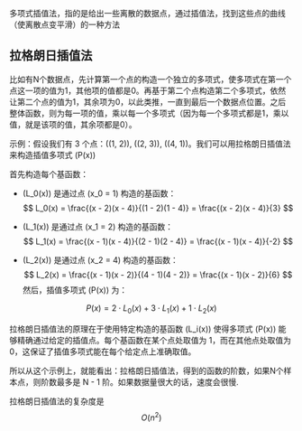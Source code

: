 多项式插值法，指的是给出一些离散的数据点，通过插值法，找到这些点的曲线（使离散点变平滑）的一种方法
## 拉格朗日插值法

比如有N个数据点，先计算第一个点的构造一个独立的多项式，使多项式在第一个点这一项的值为1，其他项的值都是0。再基于第二个点构造第二个多项式，依然让第二个点的值为1，其余项为0，以此类推，一直到最后一个数据点位置。之后整体函数，则为每一项的值，乘以每一个多项式（因为每一个多项式都是1，乘以值，就是该项的值，其余项都是0）。

示例：假设我们有 3 个点：\((1, 2)\), \((2, 3)\), \((4, 1)\)。我们可以用拉格朗日插值法来构造插值多项式 \(P(x)\)


首先构造每个基函数：
- \(L_0(x)\) 是通过点 \(x_0 = 1\) 构造的基函数：
  $$
  L_0(x) = \frac{(x - 2)(x - 4)}{(1 - 2)(1 - 4)} = \frac{(x - 2)(x - 4)}{3}
  $$

- \(L_1(x)\) 是通过点 \(x_1 = 2\) 构造的基函数：
  $$
  L_1(x) = \frac{(x - 1)(x - 4)}{(2 - 1)(2 - 4)} = \frac{(x - 1)(x - 4)}{-2}
  $$

- \(L_2(x)\) 是通过点 \(x_2 = 4\) 构造的基函数：
  $$
  L_2(x) = \frac{(x - 1)(x - 2)}{(4 - 1)(4 - 2)} = \frac{(x - 1)(x - 2)}{6}
  $$
然后，插值多项式 \(P(x)\) 为：

$$
P(x) = 2 \cdot L_0(x) + 3 \cdot L_1(x) + 1 \cdot L_2(x)
$$


拉格朗日插值法的原理在于使用特定构造的基函数 \(L_i(x)\) 使得多项式 \(P(x)\) 能够精确通过给定的插值点。每个基函数在某个点处取值为 1，而在其他点处取值为 0，这保证了插值多项式能在每个给定点上准确取值。

所以从这个示例上，就能看出：拉格朗日插值法，得到的函数的阶数，如果N个样本点，则阶数最多是 N - 1 阶。如果数据量很大的话，速度会很慢.

拉格朗日插值法的复杂度是
$$O(n^2)$$
